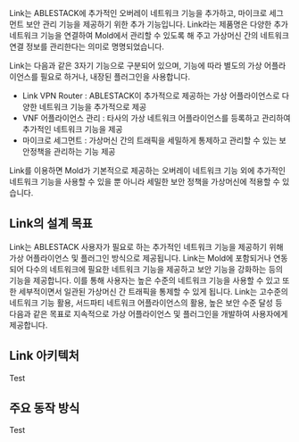 Link는 ABLESTACK에 추가적인 오버레이 네트워크 기능을 추가하고, 마이크로 세그먼트 보안 관리 기능을 제공하기 위한 추가 기능입니다. Link라는 제품명은 다양한 추가 네트워크 기능을 연결하여 Mold에서 관리할 수 있도록 해 주고 가상머신 간의 네트워크 연결 정보를 관리한다는 의미로 명명되었습니다. 

Link는 다음과 같은 3자기 기능으로 구분되어 있으며, 기능에 따라 별도의 가상 어플라이언스를 필요로 하거나, 내장된 플러그인을 사용합니다. 

- Link VPN Router : ABLESTACK이 추가적으로 제공하는 가상 어플라이언스로 다양한 네트워크 기능을 추가적으로 제공
- VNF 어플라이언스 관리 : 타사의 가상 네트워크 어플라이언스를 등록하고 관리하여 추가적인 네트워크 기능을 제공
- 마이크로 세그먼트 : 가상머신 간의 트래픽을 세밀하게 통제하고 관리할 수 있는 보안정책을 관리하는 기능 제공

Link를 이용하면 Mold가 기본적으로 제공하는 오버레이 네트워크 기능 외에 추가적인 네트워크 기능을 사용할 수 있을 뿐 아니라 세밀한 보안 정책을 가상머신에 적용할 수 있습니다. 

## Link의 설계 목표

Link는 ABLESTACK 사용자가 필요로 하는 추가적인 네트워크 기능을 제공하기 위해 가상 어플라이언스 및 플러그인 방식으로 제공됩니다. Link는 Mold에 포함되거나 연동되어 다수의 네트워크에 필요한 네트워크 기능을 제공하고 보안 기능을 강화하는 등의 기능을 제공합니다. 이를 통해 사용자는 높은 수준의 네트워크 기능을 사용할 수 있고 또한 세부적이면서 일관된 가상머신 간 트래픽을 통제할 수 있게 됩니다. Link는 고수준의 네트워크 기능 활용, 서드파티 네트워크 어플라이언스의 활용, 높은 보안 수준 달성 등 다음과 같은 목표로 지속적으로 가상 어플라이언스 및 플러그인을 개발하여 사용자에게 제공합니다. 

## Link 아키텍처

Test

## 주요 동작 방식

Test
